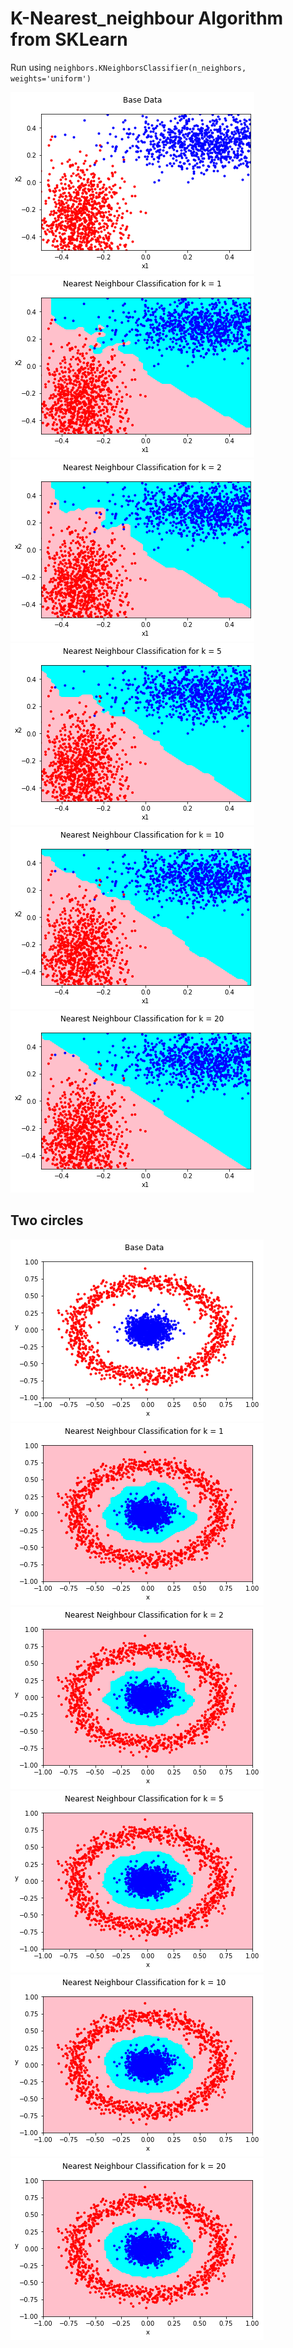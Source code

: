 # K-Nearest_neighbour Algorithm from SKLearn

Run using 
`neighbors.KNeighborsClassifier(n_neighbors, weights='uniform')`

![base](https://github.com/mark-chimes/ml_stuff/blob/master/DISPLAY/knn/pictures/base.png)
![k1](https://github.com/mark-chimes/ml_stuff/blob/master/DISPLAY/knn/pictures/k1_new_new.png)
![k2](https://github.com/mark-chimes/ml_stuff/blob/master/DISPLAY/knn/pictures/k2.png)
![k5](https://github.com/mark-chimes/ml_stuff/blob/master/DISPLAY/knn/pictures/k5.png)
![k10](https://github.com/mark-chimes/ml_stuff/blob/master/DISPLAY/knn/pictures/k10.png)
![k20](https://github.com/mark-chimes/ml_stuff/blob/master/DISPLAY/knn/pictures/k20.png)

## Two circles

![circ-base](https://github.com/mark-chimes/ml_stuff/blob/master/DISPLAY/knn/pictures/circ-base.png)
![circ_k1](https://github.com/mark-chimes/ml_stuff/blob/master/DISPLAY/knn/pictures/circ_k1.png)
![circ_k2](https://github.com/mark-chimes/ml_stuff/blob/master/DISPLAY/knn/pictures/circ_k2.png)
![circ_k5](https://github.com/mark-chimes/ml_stuff/blob/master/DISPLAY/knn/pictures/circ_k5.png)
![circ_k10](https://github.com/mark-chimes/ml_stuff/blob/master/DISPLAY/knn/pictures/circ_k10.png)
![circ_k20](https://github.com/mark-chimes/ml_stuff/blob/master/DISPLAY/knn/pictures/circ_k20.png)
